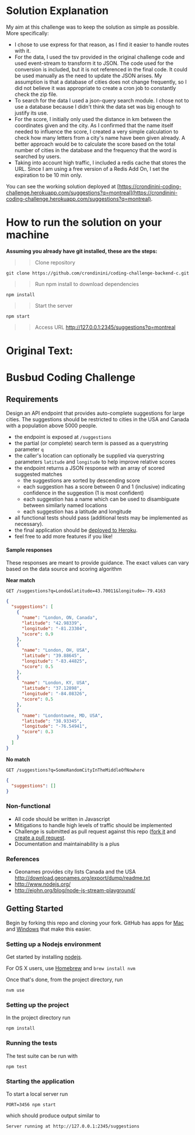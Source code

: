 
# Solution Explanation 
My aim at this challenge was to keep the solution as simple as possible. More specifically: 
- I chose to use express for that reason, as I find it easier to handle routes with it.
- For the data, I used the tsv provided in the original challenge code and used event-stream to transform it to JSON. The code used for the conversion is included, but it is not referenced in the final code. It could be used manually as the need to update the JSON arises. My assumption is that a database of cities does not change frequently, so I did not believe it was appropriate to create a cron job to constantly check the zip file. 
- To search for the data I used a json-query search module. I chose not to use a database because I didn't think the data set was big enough to justify its use. 
- For the score, I initially only used the distance in km between the coordinates given and the city. As I confirmed that the name itself needed to influence the score, I created a very simple calculation to check how many letters from a city's name have been given already. A better approach would be to calculate the score based on the total number of cities in the database and the frequency that the word is searched by users.
- Taking into account high traffic, I included a redis cache that stores the URL. Since I am using a free version of a Redis Add On, I set the expiration to be 10 min only.

You can see the working solution deployed at [https://crondinini-coding-challenge.herokuapp.com/suggestions?q=montreal](https://crondinini-coding-challenge.herokuapp.com/suggestions?q=montreal).

# How to run the solution on your machine
**Assuming you already have git installed, these are the steps:** 
>> Clone repository 
```
git clone https://github.com/crondinini/coding-challenge-backend-c.git
```

>> Run npm install to download dependencies 
```
npm install
```

>> Start the server
```
npm start
```
>> Access URL 
http://127.0.0.1:2345/suggestions?q=montreal


# Original Text: 
# Busbud Coding Challenge 

## Requirements

Design an API endpoint that provides auto-complete suggestions for large cities.
The suggestions should be restricted to cities in the USA and Canada with a population above 5000 people.

- the endpoint is exposed at `/suggestions`
- the partial (or complete) search term is passed as a querystring parameter `q`
- the caller's location can optionally be supplied via querystring parameters `latitude` and `longitude` to help improve relative scores
- the endpoint returns a JSON response with an array of scored suggested matches
    - the suggestions are sorted by descending score
    - each suggestion has a score between 0 and 1 (inclusive) indicating confidence in the suggestion (1 is most confident)
    - each suggestion has a name which can be used to disambiguate between similarly named locations
    - each suggestion has a latitude and longitude
- all functional tests should pass (additional tests may be implemented as necessary).
- the final application should be [deployed to Heroku](https://devcenter.heroku.com/articles/getting-started-with-nodejs).
- feel free to add more features if you like!

#### Sample responses

These responses are meant to provide guidance. The exact values can vary based on the data source and scoring algorithm

**Near match**

    GET /suggestions?q=Londo&latitude=43.70011&longitude=-79.4163

```json
{
  "suggestions": [
    {
      "name": "London, ON, Canada",
      "latitude": "42.98339",
      "longitude": "-81.23304",
      "score": 0.9
    },
    {
      "name": "London, OH, USA",
      "latitude": "39.88645",
      "longitude": "-83.44825",
      "score": 0.5
    },
    {
      "name": "London, KY, USA",
      "latitude": "37.12898",
      "longitude": "-84.08326",
      "score": 0.5
    },
    {
      "name": "Londontowne, MD, USA",
      "latitude": "38.93345",
      "longitude": "-76.54941",
      "score": 0.3
    }
  ]
}
```

**No match**

    GET /suggestions?q=SomeRandomCityInTheMiddleOfNowhere

```json
{
  "suggestions": []
}
```


### Non-functional

- All code should be written in Javascript
- Mitigations to handle high levels of traffic should be implemented
- Challenge is submitted as pull request against this repo ([fork it](https://help.github.com/articles/fork-a-repo/) and [create a pull request](https://help.github.com/articles/creating-a-pull-request-from-a-fork/).
- Documentation and maintainability is a plus

### References

- Geonames provides city lists Canada and the USA http://download.geonames.org/export/dump/readme.txt
- http://www.nodejs.org/
- http://ejohn.org/blog/node-js-stream-playground/


## Getting Started

Begin by forking this repo and cloning your fork. GitHub has apps for [Mac](http://mac.github.com/) and
[Windows](http://windows.github.com/) that make this easier.

### Setting up a Nodejs environment

Get started by installing [nodejs](http://www.nodejs.org).

For OS X users, use [Homebrew](http://brew.sh) and `brew install nvm`

Once that's done, from the project directory, run

```
nvm use
```

### Setting up the project

In the project directory run

```
npm install
```

### Running the tests

The test suite can be run with

```
npm test
```

### Starting the application

To start a local server run

```
PORT=3456 npm start
```

which should produce output similar to

```
Server running at http://127.0.0.1:2345/suggestions
```
